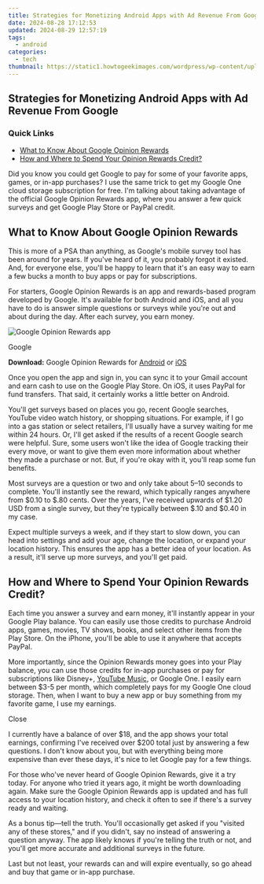 ```yaml
---
title: Strategies for Monetizing Android Apps with Ad Revenue From Google
date: 2024-08-28 17:12:53
updated: 2024-08-29 12:57:19
tags:
  - android
categories:
  - tech
thumbnail: https://static1.howtogeekimages.com/wordpress/wp-content/uploads/2024/08/a-person-using-a-smartphone-with-an-image-of-google-opinion-rewards-in-the-background.jpg
---
```


## Strategies for Monetizing Android Apps with Ad Revenue From Google

### Quick Links

* [What to Know About Google Opinion Rewards](https://howto.techidaily.com/how-to-resolve-tecno-pop-7-pro-screen-not-working-drfone-by-drfone-fix-android-problems-fix-android-problems/)
* [How and Where to Spend Your Opinion Rewards Credit?](https://fox-hovers.techidaily.com/new-tripod-triumphs-unbeatable-stability-for-phones-for-2024/)

 Did you know you could get Google to pay for some of your favorite apps, games, or in-app purchases? I use the same trick to get my Google One cloud storage subscription for free. I'm talking about taking advantage of the official Google Opinion Rewards app, where you answer a few quick surveys and get Google Play Store or PayPal credit.

##  What to Know About Google Opinion Rewards

 This is more of a PSA than anything, as Google's mobile survey tool has been around for years. If you've heard of it, you probably forgot it existed. And, for everyone else, you'll be happy to learn that it's an easy way to earn a few bucks a month to buy apps or pay for subscriptions.

 For starters, Google Opinion Rewards is an app and rewards-based program developed by Google. It's available for both Android and iOS, and all you have to do is answer simple questions or surveys while you're out and about during the day. After each survey, you earn money.

![Google Opinion Rewards app](https://static1.howtogeekimages.com/wordpress/wp-content/uploads/2024/08/google-rewards.jpg) 

Google

**Download:** Google Opinion Rewards for [Android](https://www.anrdoezrs.net/links/3607085/type/dlg/sid/UUhtgUeUpU2004477/https://play.google.com/store/apps/details?id=com.google.android.apps.paidtasks&hl=en%5FUS) or [iOS](http://apps.apple.com/us/app/google-opinion-rewards/id1227019728) 

 Once you open the app and sign in, you can sync it to your Gmail account and earn cash to use on the Google Play Store. On iOS, it uses PayPal for fund transfers. That said, it certainly works a little better on Android.

 You'll get surveys based on places you go, recent Google searches, YouTube video watch history, or shopping situations. For example, if I go into a gas station or select retailers, I'll usually have a survey waiting for me within 24 hours. Or, I'll get asked if the results of a recent Google search were helpful. Sure, some users won't like the idea of Google tracking their every move, or want to give them even more information about whether they made a purchase or not. But, if you're okay with it, you'll reap some fun benefits.

 Most surveys are a question or two and only take about 5–10 seconds to complete. You'll instantly see the reward, which typically ranges anywhere from $0.10 to $.80 cents. Over the years, I've received upwards of $1.20 USD from a single survey, but they're typically between $.10 and $0.40 in my case.

 Expect multiple surveys a week, and if they start to slow down, you can head into settings and add your age, change the location, or expand your location history. This ensures the app has a better idea of your location. As a result, it'll serve up more surveys, and you'll get paid.

##  How and Where to Spend Your Opinion Rewards Credit?

 Each time you answer a survey and earn money, it'll instantly appear in your Google Play balance. You can easily use those credits to purchase Android apps, games, movies, TV shows, books, and select other items from the Play Store. On the iPhone, you'll be able to use it anywhere that accepts PayPal.

 More importantly, since the Opinion Rewards money goes into your Play balance, you can use those credits for in-app purchases or pay for subscriptions like Disney+, [YouTube Music](https://fox-cloud.techidaily.com/updated-mastering-overloaded-tiktok-saves-a-guide-to-editing-and-streamlining/), or Google One. I easily earn between $3-5 per month, which completely pays for my Google One cloud storage. Then, when I want to buy a new app or buy something from my favorite game, I use my earnings.

Close 

 I currently have a balance of over $18, and the app shows your total earnings, confirming I've received over $200 total just by answering a few questions. I don't know about you, but with everything being more expensive than ever these days, it's nice to let Google pay for a few things.

 For those who've never heard of Google Opinion Rewards, give it a try today. For anyone who tried it years ago, it might be worth downloading again. Make sure the Google Opinion Rewards app is updated and has full access to your location history, and check it often to see if there's a survey ready and waiting.

 As a bonus tip—tell the truth. You'll occasionally get asked if you "visited any of these stores," and if you didn't, say no instead of answering a question anyway. The app likely knows if you're telling the truth or not, and you'll get more accurate and additional surveys in the future.

 Last but not least, your rewards can and will expire eventually, so go ahead and buy that game or in-app purchase.

<ins class="adsbygoogle"
     style="display:block"
     data-ad-format="autorelaxed"
     data-ad-client="ca-pub-7571918770474297"
     data-ad-slot="1223367746"></ins>



<ins class="adsbygoogle"
     style="display:block"
     data-ad-client="ca-pub-7571918770474297"
     data-ad-slot="8358498916"
     data-ad-format="auto"
     data-full-width-responsive="true"></ins>
